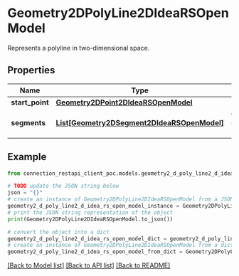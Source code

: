 # Geometry2DPolyLine2DIdeaRSOpenModel

Represents a polyline in two-dimensional space.

## Properties

Name | Type | Description | Notes
------------ | ------------- | ------------- | -------------
**start_point** | [**Geometry2DPoint2DIdeaRSOpenModel**](Geometry2DPoint2DIdeaRSOpenModel.md) |  | [optional] 
**segments** | [**List[Geometry2DSegment2DIdeaRSOpenModel]**](Geometry2DSegment2DIdeaRSOpenModel.md) | Gets segments of &#x60;PolyLine2D&#x60;. | [optional] 

## Example

```python
from connection_restapi_client_poc.models.geometry2_d_poly_line2_d_idea_rs_open_model import Geometry2DPolyLine2DIdeaRSOpenModel

# TODO update the JSON string below
json = "{}"
# create an instance of Geometry2DPolyLine2DIdeaRSOpenModel from a JSON string
geometry2_d_poly_line2_d_idea_rs_open_model_instance = Geometry2DPolyLine2DIdeaRSOpenModel.from_json(json)
# print the JSON string representation of the object
print(Geometry2DPolyLine2DIdeaRSOpenModel.to_json())

# convert the object into a dict
geometry2_d_poly_line2_d_idea_rs_open_model_dict = geometry2_d_poly_line2_d_idea_rs_open_model_instance.to_dict()
# create an instance of Geometry2DPolyLine2DIdeaRSOpenModel from a dict
geometry2_d_poly_line2_d_idea_rs_open_model_from_dict = Geometry2DPolyLine2DIdeaRSOpenModel.from_dict(geometry2_d_poly_line2_d_idea_rs_open_model_dict)
```
[[Back to Model list]](../README.md#documentation-for-models) [[Back to API list]](../README.md#documentation-for-api-endpoints) [[Back to README]](../README.md)


